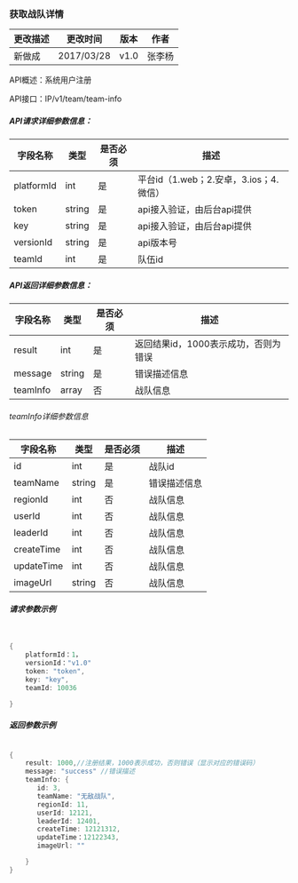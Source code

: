 ### 获取战队详情



| 更改描述 | 更改时间 | 版本 | 作者 |
|--------|--------|--------|--------|
| 新做成| 2017/03/28  |v1.0|张李杨|


API概述：系统用户注册

API接口：IP/v1/team/team-info




##### API请求详细参数信息：




| 字段名称 | 类型 |是否必须|描述|
|--------|--------|--------|--------|
|  platformId |    int    |是|平台id（1.web；2.安卓，3.ios；4.微信）|
|  token |   string |是|api接入验证，由后台api提供|
|  key |   string |是|api接入验证，由后台api提供|
|  versionId |   string |是|api版本号|
|  teamId |   int |是|队伍id|




##### API返回详细参数信息：


| 字段名称 | 类型 |是否必须|描述|
|--------|--------|--------|--------|
|  result |    int    |是|返回结果id，1000表示成功，否则为错误|
|  message |   string |是|错误描述信息|
|  teamInfo |   array |否|战队信息|


###### teamInfo详细参数信息


| 字段名称 | 类型 |是否必须|描述|
|--------|--------|--------|--------|
|  id |    int    |是|战队id|
|  teamName |   string |是|错误描述信息|
|  regionId |   int |否|战队信息|
|  userId |   int |否|战队信息|
|  leaderId |   int |否|战队信息|
|  createTime |   int |否|战队信息|
|  updateTime |   int |否|战队信息|
|  imageUrl |   string |否|战队信息|


##### 请求参数示例



```go


{
    platformId：1，
    versionId："v1.0"
    token: "token",
    key: "key",
    teamId: 10036

}

```



##### 返回参数示例



```go

{
    result: 1000,//注册结果，1000表示成功，否则错误（显示对应的错误码）
    message: "success" //错误描述
    teamInfo: {
       id: 3,
       teamName: "无敌战队",
       regionId: 11,
       userId: 12121,
       leaderId: 12401,
       createTime: 12121312,
       updateTime：12122343,
       imageUrl: ""

    }
}



```